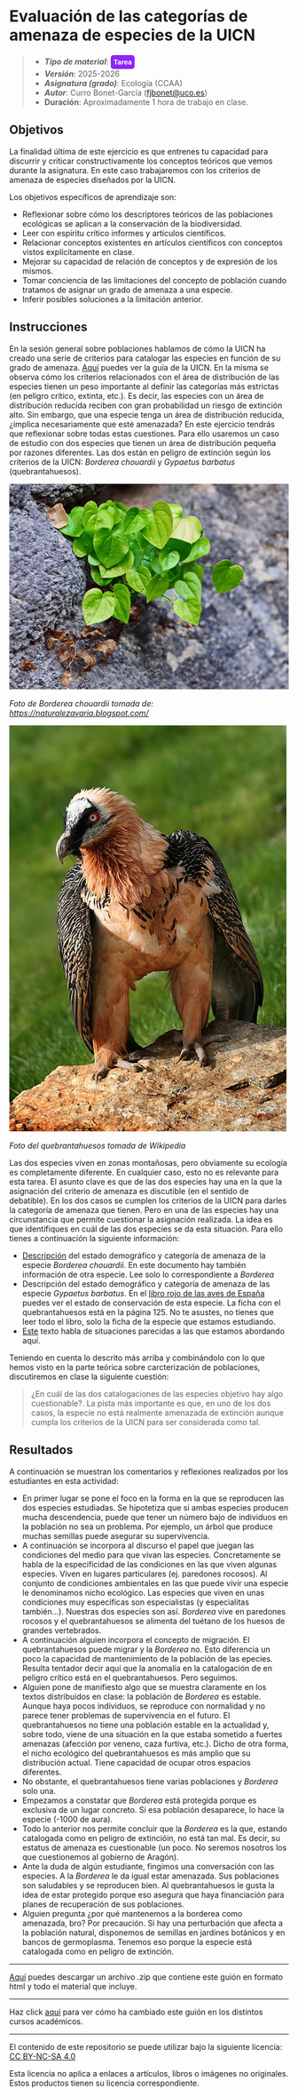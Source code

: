 # Evaluación de las categorías de amenaza de especies de la UICN


> + **_Tipo de material_**: <span style="display: inline-block; font-size: 12px; color: white; background-color: #8D26F5; border-radius: 5px; padding: 5px; font-weight: bold;"> Tarea</span> 
> + **_Versión_**: 2025-2026
> + **_Asignatura (grado)_**: Ecología (CCAA)
> + **_Autor_**: Curro Bonet-García (fjbonet@uco.es)
> + **Duración**: Aproximadamente 1 hora de trabajo en clase.



## Objetivos 

La finalidad última de este ejercicio es que entrenes tu capacidad para discurrir y criticar constructivamente los conceptos teóricos que vemos durante la asignatura. En este caso trabajaremos con los criterios de amenaza de especies diseñados por la UICN. 

Los objetivos específicos de aprendizaje son:
+ Reflexionar sobre cómo los descriptores teóricos de las poblaciones ecológicas se aplican a la conservación de la biodiversidad.
+ Leer con espíritu crítico informes y artículos científicos.
+ Relacionar conceptos existentes en artículos científicos con conceptos vistos explícitamente en clase.
+ Mejorar su capacidad de relación de conceptos y de expresión de los mismos.
+ Tomar conciencia de las limitaciones del concepto de población cuando tratamos de asignar un grado de amenaza a una especie.
+ Inferir posibles soluciones a la limitación anterior. 



 ## Instrucciones

En la sesión general sobre poblaciones hablamos de cómo la UICN ha creado una serie de criterios para catalogar las especies en función de su grado de amenaza. [Aquí](https://github.com/aprendiendo-cosas/A_sp_amenazadas_ecologia_ccaa/raw/2025-2026/biblio/redlist_cats_crit_sp.pdf) puedes ver la guía de la UICN. En la misma se observa cómo los criterios relacionados con el área de distribución de las especies tienen un peso importante al definir las categorías más estrictas (en peligro crítico, extinta, etc.). Es decir, las especies con un área de distribución reducida reciben con gran probabilidad un riesgo de extinción alto. Sin embargo, que una especie tenga un área de distribución reducida, ¿implica necesariamente que esté amenazada? En este ejercicio tendrás que reflexionar sobre todas estas cuestiones. Para ello usaremos un caso de estudio con dos especies que tienen un área de distribución pequeña por razones diferentes. Las dos están en peligro de extinción según los criterios de la UICN: *Borderea chouardii* y *Gypaetus barbatus* (quebrantahuesos).



![borderea](https://github.com/aprendiendo-cosas/A_sp_amenazadas_ecologia_ccaa/raw/2025-2026/imagenes/borderea.jpg)

*Foto de Borderea chouardii tomada de: https://naturalezavaria.blogspot.com/*




![quebranta](https://raw.githubusercontent.com/aprendiendo-cosas/A_sp_amenazadas_ecologia_ccaa/2025-2026/imagenes/quebrantahuesos.jpg)

*Foto del quebrantahuesos tomada de Wikipedia*



Las dos especies viven en zonas montañosas, pero obviamente su ecología es completamente diferente. En cualquier caso, esto no es relevante para esta tarea. El asunto clave es que de las dos especies hay una en la que la asignación del criterio de amenaza es discutible (en el sentido de debatible). En los dos casos se cumplen los criterios de la UICN para darles la categoría de amenaza que tienen. Pero en una de las especies hay una circunstancia que permite cuestionar la asignación realizada. La idea es que identifiques en cuál de las dos especies se da esta situación. Para ello tienes a continuación la siguiente información:
+ [Descripción](https://github.com/aprendiendo-cosas/A_sp_amenazadas_ecologia_ccaa/raw/2025-2026/biblio/borderea_chouardii.pdf) del estado demográfico y categoría de amenaza de la especie *Borderea chouardii*. En este documento hay también información de otra especie. Lee solo lo correspondiente a *Borderea*
+ Descripción del estado demográfico y categoría de amenaza de las especie *Gypaetus barbatus*. En el [libro rojo de las aves de España](https://github.com/aprendiendo-cosas/A_sp_amenazadas_ecologia_ccaa/raw/master/biblio/libro_rojo_aves.pdf) puedes ver el estado de conservación de esta especie. La ficha con el quebrantahuesos está en la página 125. No te asustes, no tienes que leer todo el libro, solo la ficha de la especie que estamos estudiando. 
+ [Este](https://blog.creaf.cat/es/coneixement/el-lado-oculto-de-la-rareza/) texto habla de situaciones parecidas a las que estamos abordando aquí. 

Teniendo en cuenta lo descrito más arriba y combinándolo con lo que hemos visto en la parte teórica sobre carcterización de poblaciones, discutiremos en clase la siguiente cuestión:


> ¿En cuál de las dos catalogaciones de las especies objetivo hay algo cuestionable?. La pista más importante es que, en uno de los dos casos, la especie no está realmente amenazada de extinción aunque cumpla los criterios de la UICN para ser considerada como tal. 



## Resultados

A continuación se muestran los comentarios y reflexiones realizados por los estudiantes en esta actividad:

+ En primer lugar se pone el foco en la forma en la que se reproducen las dos especies estudiadas. Se hipotetiza que si ambas especies producen mucha descendencia, puede que tener un número bajo de individuos en la población no sea un problema. Por ejemplo, un árbol que produce muchas semillas puede asegurar su supervivencia.
+ A continuación se incorpora al discurso el papel que juegan las condiciones del medio para que vivan las especies. Concretamente se habla de la especificidad de las condiciones en las que viven algunas especies. Viven en lugares particulares (ej. paredones rocosos). Al conjunto de condiciones ambientales en las que puede vivir una especie le denominamos nicho ecológico. Las especies que viven en unas condiciones muy específicas son especialistas (y especialitas también...). Nuestras dos especies son así. *Borderea* vive en paredones rocosos y el quebrantahuesos se alimenta del tuétano de los huesos de grandes vertebrados.
+ A continuación alguien incorpora el concepto de migración. El quebrantahuesos puede migrar y la *Borderea* no. Esto diferencia un poco la capacidad de mantenimiento de la población de las epecies. Resulta tentador decir aquí que la anomalía en la catalogación de en peligro crítico está en el quebrantahuesos. Pero seguimos.
+ Alguien pone de manifiesto algo que se muestra claramente en los textos distribuidos en clase: la población de *Borderea* es estable. Aunque haya pocos individuos, se reproduce con normalidad y no parece tener problemas de supervivencia en el futuro. El quebrantahuesos no tiene una población estable en la actualidad y, sobre todo, viene de una situación en la que estaba sometido a fuertes amenazas (afección por veneno, caza furtiva, etc.). Dicho de otra forma, el nicho ecológico del quebrantahuesos es más amplio que su distribución actual. Tiene capacidad de ocupar otros espacios diferentes.
+ No obstante, el quebrantahuesos tiene varias poblaciones y *Borderea* solo una.
+ Empezamos a constatar que *Borderea* está protegida porque es exclusiva de un lugar concreto. Si esa población desaparece, lo hace la especie (-1000 de aura). 
+ Todo lo anterior nos permite concluir que la *Borderea* es la que, estando catalogada como en peligro de extincióin, no está tan mal. Es decir, su estatus de amenaza es cuestionable (un poco. No seremos nosotros los que cuestionemos al gobierno de Aragón). 
+ Ante la duda de algún estudiante, fingimos una conversación con las especies. A la *Borderea* le da igual estar amenazada. Sus poblaciones son saludables y se reproducen bien. Al quebrantahuesos le gusta la idea de estar protegido porque eso asegura que haya financiación para planes de recuperación de sus poblaciones. 
+ Alguien pregunta ¿por qué mantenemos a la borderea como amenazada, bro? Por precaución. Si hay una perturbación que afecta a la población natural, disponemos de semillas en jardines botánicos y en bancos de germoplasma. Tenemos eso porque la especie está catalogada como en peligro de extinción. 



****

[Aquí](https://github.com/aprendiendo-cosas/A_sp_amenazadas_ecologia_ccaa/archive/refs/tags/2025-2026.zip) puedes descargar un archivo .zip que contiene este guión en formato html y todo el material que incluye.

****
Haz click [aquí](https://github.com/aprendiendo-cosas/A_sp_amenazadas_ecologia_ccaa/releases) para ver cómo ha cambiado este guión en los distintos cursos académicos.

****
 <p xmlns:cc="http://creativecommons.org/ns#" >El contenido de este repositorio se puede utilizar bajo la siguiente licencia:  <a  href="https://creativecommons.org/licenses/by-nc-sa/4.0/?ref=chooser-v1"  target="_blank" rel="license noopener noreferrer"  style="display:inline-block;">CC BY-NC-SA 4.0<img  style="height:22px!important;margin-left:3px;vertical-align:text-bottom;"   src="https://mirrors.creativecommons.org/presskit/icons/cc.svg?ref=chooser-v1"  alt=""><img  style="height:22px!important;margin-left:3px;vertical-align:text-bottom;"   src="https://mirrors.creativecommons.org/presskit/icons/by.svg?ref=chooser-v1"  alt=""><img  style="height:22px!important;margin-left:3px;vertical-align:text-bottom;"   src="https://mirrors.creativecommons.org/presskit/icons/nc.svg?ref=chooser-v1"  alt=""><img  style="height:22px!important;margin-left:3px;vertical-align:text-bottom;"   src="https://mirrors.creativecommons.org/presskit/icons/sa.svg?ref=chooser-v1"  alt=""></a></p> 

<p>Esta licencia no aplica a enlaces a artículos, libros o imágenes no originales. Estos productos tienen su licencia correspondiente.</p>

